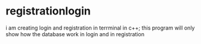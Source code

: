 # registrationlogin
i am creating login and registration in terrminal in c++;
this program will only show how the database work in login and in registration 

